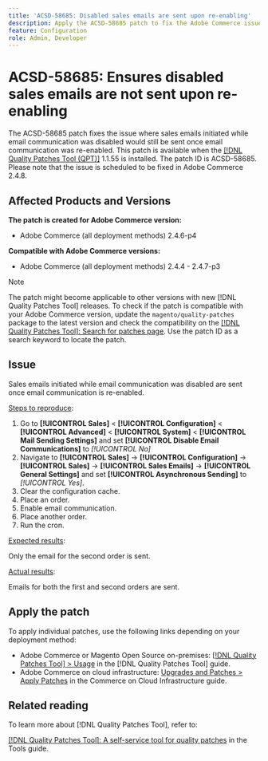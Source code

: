 ```yaml
---
title: 'ACSD-58685: Disabled sales emails are sent upon re-enabling'
description: Apply the ACSD-58685 patch to fix the Adobe Commerce issue where sales emails initiated while email communication was disabled would still be sent once email communication was re-enabled.
feature: Configuration
role: Admin, Developer
---
```

# ACSD-58685: Ensures disabled sales emails are not sent upon re-enabling

The ACSD-58685 patch fixes the issue where sales emails initiated while email communication was disabled would still be sent once email communication was re-enabled. This patch is available when the [[!DNL Quality Patches Tool (QPT)]](/help/tools/quality-patches-tool/quality-patches-tool-to-self-serve-quality-patches.md) 1.1.55 is installed. The patch ID is ACSD-58685. Please note that the issue is scheduled to be fixed in Adobe Commerce 2.4.8.

## Affected Products and Versions

**The patch is created for Adobe Commerce version:**

* Adobe Commerce (all deployment methods) 2.4.6-p4

**Compatible with Adobe Commerce versions:**

* Adobe Commerce (all deployment methods) 2.4.4 - 2.4.7-p3

>[!NOTE]
>
>The patch might become applicable to other versions with new [!DNL Quality Patches Tool] releases. To check if the patch is compatible with your Adobe Commerce version, update the `magento/quality-patches` package to the latest version and check the compatibility on the [[!DNL Quality Patches Tool]: Search for patches page](https://experienceleague.adobe.com/tools/commerce-quality-patches/index.html). Use the patch ID as a search keyword to locate the patch.

## Issue

Sales emails initiated while email communication was disabled are sent once email communication is re-enabled.

<u>Steps to reproduce</u>:

1. Go to **[!UICONTROL Sales]** < **[!UICONTROL Configuration]** < **[!UICONTROL Advanced]** < **[!UICONTROL System]** < **[!UICONTROL Mail Sending Settings]** and set **[!UICONTROL Disable Email Communications]** to *[!UICONTROL No]*
1. Navigate to **[!UICONTROL Sales]** → **[!UICONTROL Configuration]** → **[!UICONTROL Sales]** → **[!UICONTROL Sales Emails]** → **[!UICONTROL General Settings]** and set **[!UICONTROL Asynchronous Sending]** to *[!UICONTROL Yes]*.
1. Clear the configuration cache.
1. Place an order.
1. Enable email communication.
1. Place another order.
1. Run the cron.

<u>Expected results</u>:

Only the email for the second order is sent.

<u>Actual results</u>:

Emails for both the first and second orders are sent.

## Apply the patch

To apply individual patches, use the following links depending on your deployment method:

* Adobe Commerce or Magento Open Source on-premises: [[!DNL Quality Patches Tool] > Usage](/help/tools/quality-patches-tool/usage.md) in the [!DNL Quality Patches Tool] guide.
* Adobe Commerce on cloud infrastructure: [Upgrades and Patches > Apply Patches](https://experienceleague.adobe.com/docs/commerce-cloud-service/user-guide/develop/upgrade/apply-patches.html) in the Commerce on Cloud Infrastructure guide.

## Related reading

To learn more about [!DNL Quality Patches Tool], refer to:

[[!DNL Quality Patches Tool]: A self-service tool for quality patches](/help/tools/quality-patches-tool/quality-patches-tool-to-self-serve-quality-patches.md) in the Tools guide.
